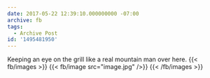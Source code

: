 ```yaml
---
date: 2017-05-22 12:39:10.000000000 -07:00
archive: fb
tags: 
  - Archive Post
id: '1495481950'
---
```


Keeping an eye on the grill like a real mountain man over here.
{{< fb/images >}}
{{< fb/image src="image.jpg" />}}
{{< /fb/images >}}
